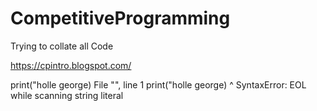 # CompetitiveProgramming

Trying to collate all Code 

https://cpintro.blogspot.com/


print("holle  george)
  File "<ipython-input-2-f9f1bddfdd80>", line 1
    print("holle  george)
                         ^
SyntaxError: EOL while scanning string literal


